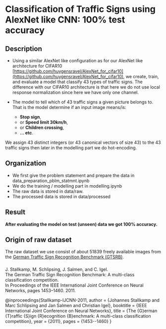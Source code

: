 # Classification of Traffic Signs using AlexNet like CNN: 100% test accuracy

## Description
+ Using a similar AlexNet like configuration as for our AlexNet like architecture for CIFAR10 [https://github.com/huygensravel/AlexNet_for_cifar10](https://github.com/huygensravel/AlexNet_for_cifar10), we create, train, and evaluate a model that classify 43 types of traffic signs. The difference with our CIFAR10 architecture is that here we do not use local response normalization since here we have only one channel.
 
+ The model to tell which of 43 traffic signs a given picture belongs to.<br>
That is the model determine if an input image means/is:
	* **Stop sign**,
	* or **Speed limit 30km/h**,
	* or **Children crossing**,
	* **... etc**.<br>

We assign 43 distinct integers (or 43 canonical vectors  of size 43) to the 43 traffic signs then later in the modelling part we do hot-encoding.<br> 

## Organization
- We first give the problem statement and prepare the data in data_preparation_pblm_statmnt.ipynb
- We do the training / modelling part in modelling.ipynb
- The raw data is stored in data/raw.
- The processed data is stored in data/processed

## Result
**After evaluating the model on test (unseen) data we got 100% accuracy.**
## Origin of raw dataset
The raw dataset we use consist of about 51839 freely available images from the
[German Traffic Sign Recognition Benchmark (GTSRB)]( http://benchmark.ini.rub.de).

### 
J. Stallkamp, M. Schlipsing, J. Salmen, and C. Igel.<br>
The German Traffic Sign Recognition Benchmark: A multi-class classification competition.<br>
In Proceedings of the IEEE International Joint Conference on Neural Networks, pages 1453–1460. 2011.

@inproceedings{Stallkamp-IJCNN-2011,
    author = {Johannes Stallkamp and Marc Schlipsing and Jan Salmen and Christian Igel},
    booktitle = {IEEE International Joint Conference on Neural Networks},
    title = {The {G}erman {T}raffic {S}ign {R}ecognition {B}enchmark: A multi-class classification competition},
    year = {2011},
    pages = {1453--1460}
}
